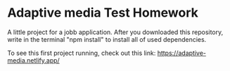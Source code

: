 # Adaptive media Test Homework

A little project for a jobb application.
After you downloaded this repository, write in the terminal "npm install" to install all of used dependencies.

To see this first project running, check out this link: https://adaptive-media.netlify.app/
